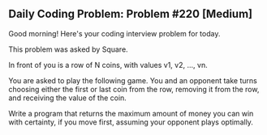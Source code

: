 ## Daily Coding Problem: Problem #220 [Medium]

Good morning! Here's your coding interview problem for today.

This problem was asked by Square.

In front of you is a row of N coins, with values v1, v2, ..., vn.

You are asked to play the following game. You and an opponent take turns choosing either the first or last coin from the row, removing it from the row, and receiving the value of the coin.

Write a program that returns the maximum amount of money you can win with certainty, if you move first, assuming your opponent plays optimally.
